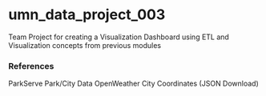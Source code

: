 # umn_data_project_003
Team Project for creating a Visualization Dashboard using ETL and Visualization concepts from previous modules


### References

ParkServe Park/City Data 
OpenWeather City Coordinates (JSON Download)
